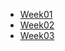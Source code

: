 
<ul>
<li><a href="https://nailaalissa.github.io/HTML-CSs/week01/">Week01</a></li>
<li><a href="https://nailaalissa.github.io/HTML-CSs/week02/">Week02</a></li>
<li><a href="https://nailaalissa.github.io/HTML-CSs/week03/">Week03</a></li>
  
</ul>

